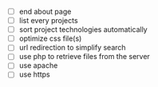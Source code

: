 - [ ] end about page
- [ ] list every projects
- [ ] sort project technologies automatically
- [ ] optimize css file(s)
- [ ] url redirection to simplify search
- [ ] use php to retrieve files from the server
- [ ] use apache
- [ ] use https
